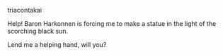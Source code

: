 triacontakai

Help! Baron Harkonnen is forcing me to make a statue in the light of the scorching black sun.

Lend me a helping hand, will you?
